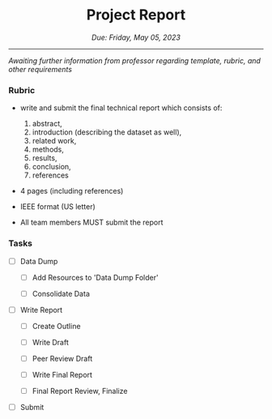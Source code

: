 
<h1 align="center">Project Report</h1>
<p align="center"><i>Due: Friday, May 05, 2023</i></p>

----

<i> Awaiting further information from professor regarding template, rubric, and other requirements </i>

### Rubric

- write and submit the final technical report which consists of: 
	1.  abstract, 
	2.  introduction (describing the dataset as well), 
	3.  related work, 
	4.  methods, 
	5.  results, 
	6.  conclusion, 
	7.  references

- 4 pages (including references)
- IEEE format (US letter)

- All team members MUST submit the report

### Tasks

- [ ]  Data Dump

	- [ ]	Add Resources to 'Data Dump Folder'

	- [ ]	Consolidate Data
	
- [ ]  Write Report

	- [ ]	Create Outline

	- [ ]	Write Draft

	- [ ]	Peer Review Draft
	
	- [ ]	Write Final Report
	
	- [ ]	Final Report Review, Finalize

- [ ]  Submit 
